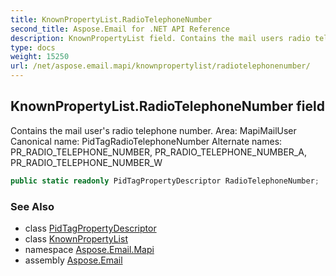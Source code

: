 ```yaml
---
title: KnownPropertyList.RadioTelephoneNumber
second_title: Aspose.Email for .NET API Reference
description: KnownPropertyList field. Contains the mail users radio telephone number. Area MapiMailUser Canonical name PidTagRadioTelephoneNumber Alternate names PR_RADIO_TELEPHONE_NUMBER PR_RADIO_TELEPHONE_NUMBER_A PR_RADIO_TELEPHONE_NUMBER_W
type: docs
weight: 15250
url: /net/aspose.email.mapi/knownpropertylist/radiotelephonenumber/
---
```

## KnownPropertyList.RadioTelephoneNumber field

Contains the mail user's radio telephone number. Area: MapiMailUser Canonical name: PidTagRadioTelephoneNumber Alternate names: PR_RADIO_TELEPHONE_NUMBER, PR_RADIO_TELEPHONE_NUMBER_A, PR_RADIO_TELEPHONE_NUMBER_W

```csharp
public static readonly PidTagPropertyDescriptor RadioTelephoneNumber;
```

### See Also

* class [PidTagPropertyDescriptor](../../pidtagpropertydescriptor/)
* class [KnownPropertyList](../)
* namespace [Aspose.Email.Mapi](../../knownpropertylist/)
* assembly [Aspose.Email](../../../)


